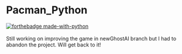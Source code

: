 # Pacman_Python

[![forthebadge made-with-python](http://ForTheBadge.com/images/badges/made-with-python.svg)](https://www.python.org/)
<br> <br>
Still working on improving the game in newGhostAI branch but I had to abandon the project. Will get back to it!

